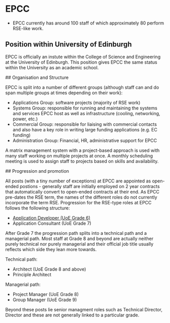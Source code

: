 # EPCC

* EPCC currently has around 100 staff of which approximately 80 perform RSE-like work.

## Position within University of Edinburgh

EPCC is officially an instute within the College of Science and Engineering at the University of Edinburgh.
This position gives EPCC the same status within the University as an academic school.

## Organisation and Structure

EPCC is split into a number of different groups (although staff can and do span multiple groups
at times depending on their work):

* Applications Group: software projects (majority of RSE work)
* Systems Group: responsible for running and maintaining the systems and services EPCC host as well as infrastructure (cooling, networking, power, etc.)
* Commercial Group: responsible for liaising with commercial contacts and also have a key role in writing large funding applications (e.g. EC funding)
* Administration Group: Financial, HR, administrative support for EPCC

A matrix management system with a project-based approach is used with many staff working on multiple
projects at once. A monthly scheduling meeting is used to assign staff to projects based on skills
and availability.

## Progression and promotion

All posts (with a tiny number of exceptions) at EPCC are appointed as open-ended postions - generally staff are initially 
employed on 2 year contracts that automatically convert to open-ended contracts at their end. As EPCC pre-dates the
RSE term, the names of the different roles do not currently incorporate the term RSE. Progression for the RSE-type
roles at EPCC follows the following structure:

* [Application Developer (UoE Grade 6)](job-desc/appdev.md)
* Application Consultant (UoE Grade 7)

After Grade 7 the progression path splits into a technical path and a managerial path. Most staff at Grade 8 and 
beyond are actually neither purely technical nor purely managerial and their official job title usually 
reflects which side they lean more towards.

Technical path:

* Architect (UoE Grade 8 and above)
* Principle Architect

Managerial path:

* Project Manager (UoE Grade 8)
* Group Manager (UoE Grade 9)

Beyond these posts lie senior managment roles such as Technical Director, Director and these are not generally linked
to a particular grade.


